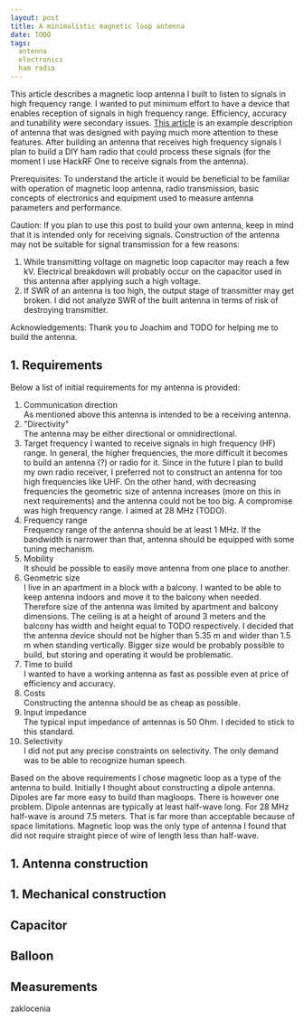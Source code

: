 ```yaml
---
layout: post
title: A minimalistic magnetic loop antenna
date: TODO
tags:
  antenna
  electronics
  ham radio
---
```


This article describes a magnetic loop antenna I built to listen to signals in high frequency range. I wanted to put minimum effort to have a device that enables reception of signals in high frequency range. Efficiency, accuracy and tunability were secondary issues. [This article](https://www.nonstopsystems.com/radio/frank_radio_antenna_magloop-2turn.htm) is an example description of antenna that was designed with paying much more attention to these features. 
After building an antenna that receives high frequency signals I plan to build a DIY ham radio that could process these signals (for the moment I use HackRF One to receive signals from the antenna).  

Prerequisites: To understand the article it would be beneficial to be familiar with operation of magnetic loop antenna, radio transmission, basic concepts of electronics and equipment used to measure antenna parameters and performance.   

Caution: If you plan to use this post to build your own antenna, keep in mind that it is intended only for receiving signals. Construction of the antenna may not be suitable for signal transmission for a few reasons:   
1. While transmitting voltage on magnetic loop capacitor may reach a few kV. Electrical breakdown will probably occur on the capacitor used in this antenna after applying such a high voltage.   
2. If SWR of an antenna is too high, the output stage of transmitter may get broken. I did not analyze SWR of the built antenna in terms of risk of destroying transmitter.      

Acknowledgements: Thank you to Joachim and TODO for helping me to build the antenna.

## 1. Requirements 
Below a list of initial requirements for my antenna is provided: 
1. Communication direction  
As mentioned above this antenna is intended to be a receiving antenna. 
2. "Directivity"  
The antenna may be either directional or omnidirectional.   
3. Target frequency 
I wanted to receive signals in high frequency (HF) range. In general, the higher frequencies, the more difficult it becomes to build an antenna (?) or radio for it. Since in the future I plan to build my own radio receiver, I preferred not to construct an antenna for too high frequencies like UHF. On the other hand, with decreasing frequencies the geometric size of antenna increases (more on this in next requirements) and the antenna could not be too big. A compromise was high frequency range. I aimed at 28 MHz (TODO).  
4. Frequency range  
Frequency range of the antenna should be at least 1 MHz. If the bandwidth is narrower than that, antenna should be equipped with some tuning mechanism.  
5. Mobility  
It should be possible to easily move antenna from one place to another.  
6. Geometric size  
I live in an apartment in a block with a balcony. I wanted to be able to keep antenna indoors and move it to the balcony when needed. Therefore size of the antenna was limited by apartment and balcony dimensions. The ceiling is at a height of around 3 meters and the balcony has width and height equal to TODO respectively. I decided that the antenna device should not be higher than 5.35 m and wider than 1.5 m when standing vertically. Bigger size would be probably possible to build, but storing and operating it would be problematic.   
7. Time to build  
I wanted to have a working antenna as fast as possible even at price of efficiency and accuracy.  
8. Costs  
Constructing the antenna should be as cheap as possible.  
9. Input impedance  
The typical input impedance of antennas is 50 Ohm. I decided to stick to this standard.
10. Selectivity  
I did not put any precise constraints on selectivity. The only demand was to be able to recognize human speech.  


Based on the above requirements I chose magnetic loop as a type of the antenna to build. Initially I thought about constructing a dipole antenna. Dipoles are far more easy to build than magloops. There is however one problem. Dipole antennas are typically at least half-wave long. For 28 MHz half-wave is around 7.5 meters. That is far more than acceptable because of space limitations. Magnetic loop was the only type of antenna I found that did not require straight piece of wire of length less than half-wave.   



## 1. Antenna construction  




## 1. Mechanical construction 

## Capacitor

## Balloon

## Measurements

zaklocenia